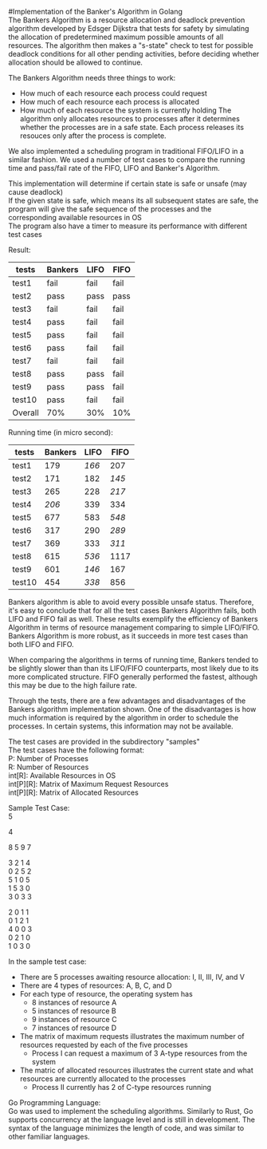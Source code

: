 #Implementation of the Banker's Algorithm in Golang  
The Bankers Algorithm is a resource allocation and deadlock prevention algorithm developed by Edsger Dijkstra that tests for safety by simulating the allocation of predetermined maximum possible amounts of all resources.  The algorithm then makes a "s-state" check to test for possible deadlock conditions for all other pending activities, before deciding whether allocation should be allowed to continue.

The Bankers Algorithm needs three things to work:  
- How much of each resource each process could request  
- How much of each resource each process is allocated
- How much of each resource the system is currently holding
The algorithm only allocates resources to processes after it determines whether the processes are in a safe state. Each process releases its resouces only after the process is complete.

We also implemented a scheduling program in traditional FIFO/LIFO in a similar fashion. We used a number of test cases to compare the running time and pass/fail rate of the FIFO, LIFO and Banker's Algorithm.   

This implementation will determine if certain state is safe or unsafe (may cause deadlock)  
If the given state is safe, which means its all subsequent states are safe, the program will give the safe sequence of the processes and the corresponding available resources in OS  
The program also have a timer to measure its performance with different test cases  

Result:  

| tests   	| Bankers	| LIFO	| FIFO	|  
| ----------| --------- | ----- | ----- |  
| test1   	| fail		| fail 	| fail	|  
| test2   	| pass		| pass	| pass 	|  
| test3   	| fail		| fail	| fail	|  
| test4		| pass		| fail	| fail 	|  
| test5		| pass		| fail 	| fail 	|  
| test6		| pass		| fail	| fail	|  
| test7		| fail		| fail	| fail 	|  
| test8		| pass		| pass	| fail	|  
| test9		| pass		| pass	| fail	|  
| test10	| pass		| fail	| fail	|  
| Overall	| 70%		| 30%	| 10%	|  

Running time (in micro second): 

|tests		| Bankers	| LIFO	| FIFO	|  
|-----------|-----------|-------|-------|  
|test1		| 179		| *166*	| 207	|  
|test2		| 171		| 182	| *145*	|  
|test3		| 265		| 228	| *217*	|  
|test4		| *206*		| 339	| 334	|  
|test5		| 677		| 583	| *548*	|  
|test6		| 317		| 290	| *289*	|  
|test7		| 369		| 333	| *311*	|  
|test8		| 615		| *536*	| 1117	|  
|test9		| 601		| *146*	| 167	|  
|test10		| 454		| *338*	| 856	|  

Bankers algorithm is able to avoid every possible unsafe status. Therefore, it's easy to conclude that for all the test cases Bankers Algorithm fails, both LIFO and FIFO fail as well. These results exemplify the efficiency of Bankers Algorithm in terms of resource management comparing to simple LIFO/FIFO. Bankers Algorithm is more robust, as it succeeds in more test cases than both LIFO and FIFO.

When comparing the algorithms in terms of running time, Bankers tended to be slightly slower than than its LIFO/FIFO counterparts, most likely due to its more complicated structure. FIFO generally performed the fastest, although this may be due to the high failure rate.

Through the tests, there are a few advantages and disadvantages of the Bankers algorithm implementation shown.  One of the disadvantages is how much information is required by the algorithm in order to schedule the processes.  In certain systems, this information may not be available.


The test cases are provided in the subdirectory "samples"   
The test cases have the following format:  
P: Number of Processes  
R: Number of Resources  
int[R]: Available Resources in OS  
int[P][R]: Matrix of Maximum Request Resources  
int[P][R]: Matrix of Allocated Resources  

Sample Test Case:  
5  

4  

8 5 9 7  

3 2 1 4  
0 2 5 2  
5 1 0 5  
1 5 3 0  
3 0 3 3  

2 0 1 1  
0 1 2 1  
4 0 0 3  
0 2 1 0  
1 0 3 0 

In the sample test case:  
- There are 5 processes awaiting resource allocation: I, II, III, IV, and V
- There are 4 types of resources: A, B, C, and D
- For each type of resource, the operating system has
  - 8 instances of resource A
  - 5 instances of resource B
  - 9 instances of resource C
  - 7 instances of resource D
- The matrix of maximum requests illustrates the maximum number of resources requested by each of the five processes
  - Process I can request a maximum of 3 A-type resources from the system
- The matric of allocated resources illustrates the current state and what resources are currently allocated to the processes
  - Process II currently has 2 of C-type resources running


Go Programming Language:  
Go was used to implement the scheduling algorithms. Similarly to Rust, Go supports concurrency at the language level and is still in development. The syntax of the language minimizes the length of code, and was similar to other familiar languages.  